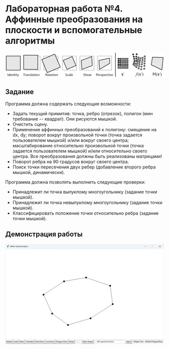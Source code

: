 # Лабораторная работа №4. Аффинные преобразования на плоскости и вспомогательные алгоритмы

![](transformations.jpg)

## Задание
Программа должна содержать следующие возможности:

 - Задать текущий примитив: точка, ребро (отрезок), полигон (мин требование -- квадрат). Они рисуются мышкой.
- Очистить сцену.
- Применение аффинных преобразований к полигону: смещение на dx, dy; поворот вокруг произвольной точки (точка задается пользователем мышкой) и/или вокруг своего центра; масштабирование относительно произвольной точки (точка задается пользователем мышкой) и/или относительно своего центра. Все преобразования должны быть реализованы матрицами!
- Поворот ребра на 90 градусов вокруг своего центра.
- Поиск точки пересечения двух ребер (добавление второго ребра мышкой, динамически).

Программа должна позволять выполнить следующие проверки:

- Принадлежит ли точка выпуклому многоугольнику (задание точки мышкой).
- Принадлежит ли точка невыпуклому многоугольнику (задание точки мышкой).
- Классифицировать положение точки относительно ребра (задание точки мышкой).

## Демонстрация работы
![](demo.png)
